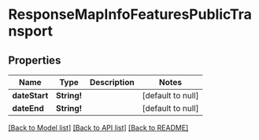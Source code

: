 # ResponseMapInfoFeaturesPublicTransport

## Properties
Name | Type | Description | Notes
------------ | ------------- | ------------- | -------------
**dateStart** | **String!** |  | [default to null]
**dateEnd** | **String!** |  | [default to null]

[[Back to Model list]](../README.md#documentation-for-models) [[Back to API list]](../README.md#documentation-for-api-endpoints) [[Back to README]](../README.md)



